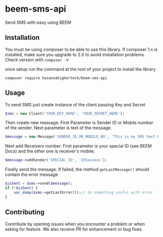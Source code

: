 # beem-sms-api
Send SMS with easy using BEEM

## Installation
You must be using composer to be able to use this library. If composer 1.x is installed, make sure you upgrade to 2.0 to avoid installation problems. Check version with `composer -V`

once setup run the command at the root of your project to install the library

`composer require hosannahighertech/beem-sms-api`

## Usage
To send SMS just create instance of the client passing Key and Secret

```php
$sms = new Client('YOUR_KEY_HERE', 'YOUR_SECRET_HERE');
```

Then create new message. First Parameter is Sender ID or Mobile number of the sender. Next parameter is text of the message.
```php
$message = new Message('SENDER_ID_OR_MOBILE_NO', 'This is my SMS text body');
```

Next add Receivers number. First parameter is your special ID (see BEEM Docs) and the other one is receiver's mobile.

```php
$message->addSender('SPECIAL_ID', '255xxxxxx');
```

Finally send the message. If failed, the method `getLastMessage()` should contain the error message

```php
$isSent = $sms->send($message);
if (!$isSent) {
    var_dump($sms->getLastError());// do something useful with error
}
```

## Contributing
Contribute by opening issues when you encounter a problem or when asking for feature. We also receive PR for enhancement or bug fixes.